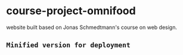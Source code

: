 # course-project-omnifood
website built based on Jonas Schmedtmann's course on web design.

## `Minified version for deployment`
